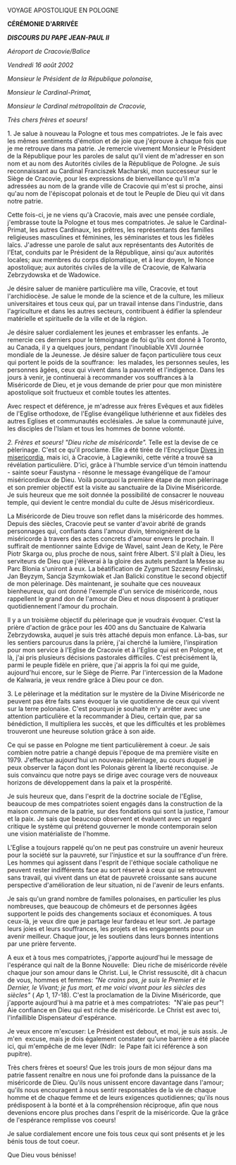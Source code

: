 VOYAGE APOSTOLIQUE EN POLOGNE

**CÉRÉMONIE D'ARRIVÉE**

***DISCOURS DU PAPE JEAN-PAUL II***

*Aéroport de Cracovie/Balice*

*Vendredi 16 août 2002*

*Monsieur le Président de la République polonaise,*

*Monsieur le Cardinal-Primat,*

*Monsieur le Cardinal métropolitain de Cracovie,*

*Très chers frères et soeurs!*

1\. Je salue à nouveau la Pologne et tous mes compatriotes. Je le fais avec les mêmes sentiments d'émotion et de joie que j'éprouve à chaque fois que je me retrouve dans ma patrie. Je remercie vivement Monsieur le Président de la République pour les paroles de salut qu'il vient de m'adresser en son nom et au nom des Autorités civiles de la République de Pologne. Je suis reconnaissant au Cardinal Franciszek Macharski, mon successeur sur le Siège de Cracovie, pour les expressions de bienveillance qu'il m'a adressées au nom de la grande ville de Cracovie qui m'est si proche, ainsi qu'au nom de l'épiscopat polonais et de tout le Peuple de Dieu qui vit dans notre patrie.

Cette fois-ci, je ne viens qu'à Cracovie, mais avec une pensée cordiale, j'embrasse toute la Pologne et tous mes compatriotes. Je salue le Cardinal-Primat, les autres Cardinaux, les prêtres, les représentants des familles religieuses masculines et féminines, les séminaristes et tous les fidèles laïcs. J'adresse une parole de salut aux représentants des Autorités de l'Etat, conduits par le Président de la République, ainsi qu'aux autorités locales; aux membres du corps diplomatique, et à leur doyen, le Nonce apostolique; aux autorités civiles de la ville de Cracovie, de Kalwaria Zebrzydowska et de Wadowice.

Je désire saluer de manière particulière ma ville, Cracovie, et tout l'archidiocèse. Je salue le monde de la science et de la culture, les milieux universitaires et tous ceux qui, par un travail intense dans l'industrie, dans l'agriculture et dans les autres secteurs, contribuent à édifier la splendeur matérielle et spirituelle de la ville et de la région.

Je désire saluer cordialement les jeunes et embrasser les enfants. Je remercie ces derniers pour le témoignage de foi qu'ils ont donné à Toronto, au Canada, il y a quelques jours, pendant l'inoubliable XVII Journée mondiale de la Jeunesse. Je désire saluer de façon particulière tous ceux qui portent le poids de la souffrance:  les malades, les personnes seules, les personnes âgées, ceux qui vivent dans la pauvreté et l'indigence. Dans les jours à venir, je continuerai à recommander vos souffrances à la Miséricorde de Dieu, et je vous demande de prier pour que mon ministère apostolique soit fructueux et comble toutes les attentes.

Avec respect et déférence, je m'adresse aux frères Evêques et aux fidèles de l'Eglise orthodoxe, de l'Eglise évangélique luthérienne et aux fidèles des autres Eglises et communautés ecclésiales. Je salue la communauté juive, les disciples de l'Islam et tous les hommes de bonne volonté.

*2\. Frères et soeurs! "Dieu riche de miséricorde".* Telle est la devise de ce pèlerinage. C'est ce qu'il proclame. Elle a été tirée de l'Encyclique [Dives in misericordia](/content/john-paul-ii/fr/encyclicals/documents/hf_jp-ii_enc_30111980_dives-in-misericordia.html), mais ici, à Cracovie, à Lagiewniki, cette vérité a trouvé sa révélation particulière. D'ici, grâce à l'humble service d'un témoin inattendu - sainte soeur Faustyna - résonne le message évangélique de l'amour miséricordieux de Dieu. Voilà pourquoi la première étape de mon pèlerinage et son premier objectif est la visite au sanctuaire de la Divine Miséricorde. Je suis heureux que me soit donnée la possibilité de consacrer le nouveau temple, qui devient le centre mondial du culte de Jésus miséricordieux.

La Miséricorde de Dieu trouve son reflet dans la miséricorde des hommes. Depuis des siècles, Cracovie peut se vanter d'avoir abrité de grands personnages qui, confiants dans l'amour divin, témoignèrent de la miséricorde à travers des actes concrets d'amour envers le prochain. Il suffirait de mentionner sainte Edvige de Wavel, saint Jean de Kety, le Père Piotr Skarga ou, plus proche de nous, saint frère Albert. S'il plaît à Dieu, les serviteurs de Dieu que j'élèverai à la gloire des autels pendant la Messe au Parc Blonia s'uniront à eux. La béatification de Zygmunt Szczesny Felinski, Jan Beyzym, Sancja Szymkowiak et Jan Balicki constitue le second objectif de mon pèlerinage. Dès maintenant, je souhaite que ces nouveaux bienheureux, qui ont donné l'exemple d'un service de miséricorde, nous rappellent le grand don de l'amour de Dieu et nous disposent à pratiquer quotidiennement l'amour du prochain.

Il y a un troisième objectif du pèlerinage que je voudrais évoquer. C'est la prière d'action de grâce pour les 400 ans du Sanctuaire de Kalwaria Zebrzydowska, auquel je suis très attaché depuis mon enfance. Là-bas, sur les sentiers parcourus dans la prière, j'ai cherché la lumière, l'inspiration pour mon service à l'Eglise de Cracovie et à l'Eglise qui est en Pologne, et là, j'ai pris plusieurs décisions pastorales difficiles. C'est précisément là, parmi le peuple fidèle en prière, que j'ai appris la foi qui me guide, aujourd'hui encore, sur le Siège de Pierre. Par l'intercession de la Madone de Kalwaria, je veux rendre grâce à Dieu pour ce don.

3. Le pèlerinage et la méditation sur le mystère de la Divine Miséricorde ne peuvent pas être faits sans évoquer la vie quotidienne de ceux qui vivent sur la terre polonaise. C'est pourquoi je souhaite m'y arrêter avec une attention particulière et la recommander à Dieu, certain que, par sa bénédiction, Il multipliera les succès, et que les difficultés et les problèmes trouveront une heureuse solution grâce à son aide.

Ce qui se passe en Pologne me tient particulièrement à coeur. Je sais combien notre patrie a changé depuis l'époque de ma première visite en 1979. J'effectue aujourd'hui un nouveau pèlerinage, au cours duquel je peux observer la façon dont les Polonais gèrent la liberté reconquise. Je suis convaincu que notre pays se dirige avec courage vers de nouveaux horizons de développement dans la paix et la prospérité.

Je suis heureux que, dans l'esprit de la doctrine sociale de l'Eglise, beaucoup de mes compatriotes soient engagés dans la construction de la maison commune de la patrie, sur des fondations qui sont la justice, l'amour et la paix. Je sais que beaucoup observent et évaluent avec un regard critique le système qui prétend gouverner le monde contemporain selon une vision matérialiste de l'homme.

L'Eglise a toujours rappelé qu'on ne peut pas construire un avenir heureux pour la société sur la pauvreté, sur l'injustice et sur la souffrance d'un frère. Les hommes qui agissent dans l'esprit de l'éthique sociale catholique ne peuvent rester indifférents face au sort réservé à ceux qui se retrouvent sans travail, qui vivent dans un état de pauvreté croissante sans aucune perspective d'amélioration de leur situation, ni de l'avenir de leurs enfants.

Je sais qu'un grand nombre de familles polonaises, en particulier les plus nombreuses, que beaucoup de chômeurs et de personnes âgées supportent le poids des changements sociaux et économiques. A tous ceux-là, je veux dire que je partage leur fardeau et leur sort. Je partage leurs joies et leurs souffrances, les projets et les engagements pour un avenir meilleur. Chaque jour, je les soutiens dans leurs bonnes intentions par une prière fervente.

A eux et à tous mes compatriotes, j'apporte aujourd'hui le message de l'espérance qui naît de la Bonne Nouvelle:  Dieu riche de miséricorde révèle chaque jour son amour dans le Christ. Lui, le Christ ressuscité, dit à chacun de vous, hommes et femmes: *"Ne crains pas, je suis le Premier et le Dernier, le Vivant; je fus mort, et me voici vivant pour les siècles des siècles"* ( *Ap* 1, 17-18). C'est la proclamation de la Divine Miséricorde, que j'apporte aujourd'hui à ma patrie et à mes compatriotes:  "N'aie pas peur"! Aie confiance en Dieu qui est riche de miséricorde. Le Christ est avec toi, l'infaillible Dispensateur d'espérance.

Je veux encore m'excuser: Le Président est debout, et moi, je suis assis. Je m'en  excuse, mais je dois également constater qu'une barrière a été placée ici, qui m'empêche de me lever (Ndlr:  le Pape fait ici référence à son pupitre).

Très chers frères et soeurs! Que les trois jours de mon séjour dans ma patrie fassent renaître en nous une foi profonde dans la puissance de la miséricorde de Dieu. Qu'ils nous unissent encore davantage dans l'amour; qu'ils nous encouragent à nous sentir responsables de la vie de chaque homme et de chaque femme et de leurs exigences quotidiennes; qu'ils nous prédisposent à la bonté et à la compréhension réciproque, afin que nous devenions encore plus proches dans l'esprit de la miséricorde. Que la grâce de l'espérance remplisse vos coeurs!

Je salue cordialement encore une fois tous ceux qui sont présents et je les bénis tous de tout coeur.

Que Dieu vous bénisse!